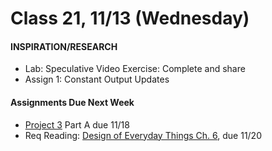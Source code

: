  # Class 21, 11/13 (Wednesday)


#### INSPIRATION/RESEARCH

 *  Lab: Speculative Video Exercise: Complete and share  
 *  Assign 1: Constant Output Updates 

 #### Assignments Due Next Week
 
* [Project 3](seatbelts.md) Part A due 11/18
* Req Reading: [Design of Everyday Things Ch. 6](https://drive.google.com/file/d/1xCeq74PZyiEm1Zyq3qS_HpTDgOjwoZYu/view?usp=sharing), due 11/20 
